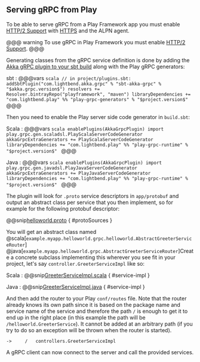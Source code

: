 ## Serving gRPC from Play

To be able to serve gRPC from a Play Framework app you must enable [HTTP/2 Support](https://www.playframework.com/documentation/2.8.x/AkkaHttpServer#HTTP%2F2-support-%28experimental%29)
with [HTTPS](https://www.playframework.com/documentation/2.8.x/ConfiguringHttps) and the ALPN agent.

@@@ warning
  To use gRPC in Play Framework you must enable [HTTP/2 Support](https://www.playframework.com/documentation/2.8.x/AkkaHttpServer#HTTP%2F2-support-%28experimental%29).
@@@

Generating classes from the gRPC service definition is done by adding the [Akka gRPC plugin to your sbt build](https://doc.akka.io/docs/akka-grpc/current/buildtools/sbt.html) along with the Play gRPC generators:

sbt
:   @@@vars
    ```scala
    // in project/plugins.sbt:
    addSbtPlugin("com.lightbend.akka.grpc" % "sbt-akka-grpc" % "$akka.grpc.version$")
    resolvers += Resolver.bintrayRepo("playframework", "maven")
    libraryDependencies += "com.lightbend.play" %% "play-grpc-generators" % "$project.version$"
    ```
    @@@


Then you need to enable the Play server side code generator in `build.sbt`:

Scala
:   @@@vars
    ```scala
    enablePlugins(AkkaGrpcPlugin)
    import play.grpc.gen.scaladsl.PlayScalaServerCodeGenerator
    akkaGrpcExtraGenerators += PlayScalaServerCodeGenerator
    libraryDependencies += "com.lightbend.play" %% "play-grpc-runtime" % "$project.version$"
    ```
    @@@

Java
:   @@@vars
    ```scala
    enablePlugins(AkkaGrpcPlugin)
    import play.grpc.gen.javadsl.PlayJavaServerCodeGenerator
    akkaGrpcExtraGenerators += PlayJavaServerCodeGenerator
    libraryDependencies += "com.lightbend.play" %% "play-grpc-runtime" % "$project.version$"
    ```
    @@@

The plugin will look for `.proto` service descriptors in `app/protobuf` and output an abstract class per service
that you then implement, so for example for the following protobuf descriptor:

@@snip[helloworld.proto](/play-interop-test-scala/src/main/proto/helloworld.proto) { #protoSources }

You will get an abstract class named @scala[`example.myapp.helloworld.grpc.helloworld.AbstractGreeterServiceRouter`]
@java[`example.myapp.helloworld.grpc.AbstractGreeterServiceRouter`]Create a concrete subclass implementing this 
wherever you see fit in your project, let's say `controller.GreeterServiceImpl` like so:

Scala
:   @@snip[GreeterServiceImpl.scala](/play-interop-test-scala/src/main/scala/controllers/GreeterServiceImpl.scala) { #service-impl }

Java
:   @@snip[GreeterServiceImpl.java](/play-interop-test-java/src/main/java/controllers/GreeterServiceImpl.java) { #service-impl }

And then add the router to your Play `conf/routes` file. Note that the router already knows its own path since it is
based on the package name and service name of the service and therefore the path `/` is enough to get it to end up in the right place
(in this example the path will be `/helloworld.GreeterService`).
It cannot be added at an arbitrary path (if you try to do so an exception will be thrown when the router is started).

```
->     /   controllers.GreeterServiceImpl
```

A gRPC client can now connect to the server and call the provided services.
